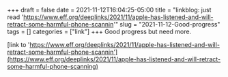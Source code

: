 +++draft = falsedate = 2021-11-12T16:04:25-05:00title = "linkblog: just read 'https://www.eff.org/deeplinks/2021/11/apple-has-listened-and-will-retract-some-harmful-phone-scannin'"slug = "2021-11-12-Good-progress"tags = []categories = ["link"]+++Good progress but need more. [link to 'https://www.eff.org/deeplinks/2021/11/apple-has-listened-and-will-retract-some-harmful-phone-scannin'](https://www.eff.org/deeplinks/2021/11/apple-has-listened-and-will-retract-some-harmful-phone-scanning)